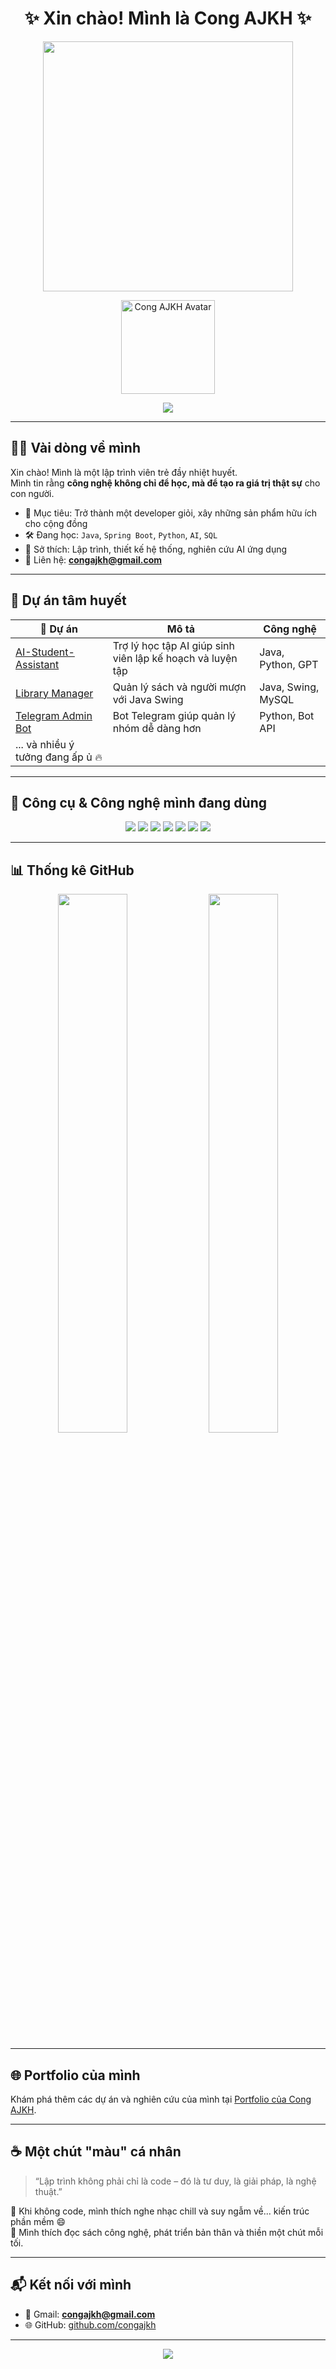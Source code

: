 <h1 align="center">✨ Xin chào! Mình là Cong AJKH ✨</h1>

<p align="center">
  <img src="https://media.giphy.com/media/qgQUggAC3Pfv687qPC/giphy.gif" width="400" />
</p>

<p align="center">
  <img src="https://avatars.githubusercontent.com/u/your-avatar-id" alt="Cong AJKH Avatar" width="150" />
</p>

<p align="center">
  <img src="https://readme-typing-svg.herokuapp.com?font=Fira+Code&size=22&pause=1000&color=F7971E&center=true&vCenter=true&width=500&lines=Lập+trình+với+đam+mê;Yêu+Java%2C+Python%2C+AI;Xây+dựng+những+giải+pháp+thực+tiễn" />
</p>

---

## 👨‍💻 Vài dòng về mình

Xin chào! Mình là một lập trình viên trẻ đầy nhiệt huyết.  
Mình tin rằng **công nghệ không chỉ để học, mà để tạo ra giá trị thật sự** cho con người.

- 🎯 Mục tiêu: Trở thành một developer giỏi, xây những sản phẩm hữu ích cho cộng đồng
- 🛠️ Đang học: `Java`, `Spring Boot`, `Python`, `AI`, `SQL`
- 💭 Sở thích: Lập trình, thiết kế hệ thống, nghiên cứu AI ứng dụng
- 💌 Liên hệ: **congajkh@gmail.com**

---

## 📌 Dự án tâm huyết

| 🌟 Dự án | Mô tả | Công nghệ |
|--------|-------------|--------------|
| [AI-Student-Assistant](https://github.com/congajkh/AI-Student-Assistant) | Trợ lý học tập AI giúp sinh viên lập kế hoạch và luyện tập | Java, Python, GPT |
| [Library Manager](https://github.com/congajkh/Library-Management) | Quản lý sách và người mượn với Java Swing | Java, Swing, MySQL |
| [Telegram Admin Bot](https://github.com/congajkh/telegram-group-bot) | Bot Telegram giúp quản lý nhóm dễ dàng hơn | Python, Bot API |
| ... và nhiều ý tưởng đang ấp ủ 🔥 | | |

---

## 🧰 Công cụ & Công nghệ mình đang dùng

<p align="center">
  <img src="https://img.shields.io/badge/Java-ED8B00?style=for-the-badge&logo=java&logoColor=white"/>
  <img src="https://img.shields.io/badge/Python-3776AB?style=for-the-badge&logo=python&logoColor=white"/>
  <img src="https://img.shields.io/badge/Spring_Boot-6DB33F?style=for-the-badge&logo=spring-boot&logoColor=white"/>
  <img src="https://img.shields.io/badge/MySQL-005C84?style=for-the-badge&logo=mysql&logoColor=white"/>
  <img src="https://img.shields.io/badge/VSCode-007ACC?style=for-the-badge&logo=visual-studio-code&logoColor=white"/>
  <img src="https://img.shields.io/badge/Git-F05032?style=for-the-badge&logo=git&logoColor=white"/>
  <img src="https://img.shields.io/badge/GitHub-181717?style=for-the-badge&logo=github&logoColor=white"/>
</p>

---

## 📊 Thống kê GitHub

<p align="center">
  <img src="https://github-readme-stats.vercel.app/api?username=congajkh&show_icons=true&theme=gruvbox" width="47%"/>
  <img src="https://github-readme-streak-stats.herokuapp.com/?user=congajkh&theme=gruvbox" width="47%"/>
</p>

---

## 🌐 Portfolio của mình

Khám phá thêm các dự án và nghiên cứu của mình tại [Portfolio của Cong AJKH](https://your-portfolio-link.com).

---

## ☕ Một chút "màu" cá nhân

> “Lập trình không phải chỉ là code – đó là tư duy, là giải pháp, là nghệ thuật.”

🎵 Khi không code, mình thích nghe nhạc chill và suy ngẫm về... kiến trúc phần mềm 😄  
📖 Mình thích đọc sách công nghệ, phát triển bản thân và thiền một chút mỗi tối.

---

## 📬 Kết nối với mình

- 📧 Gmail: **congajkh@gmail.com**
- 🌐 GitHub: [github.com/congajkh](https://github.com/congajkh)

---

<p align="center">
  <img src="https://capsule-render.vercel.app/api?type=waving&color=F7971E&height=100&section=footer"/>
</p>

